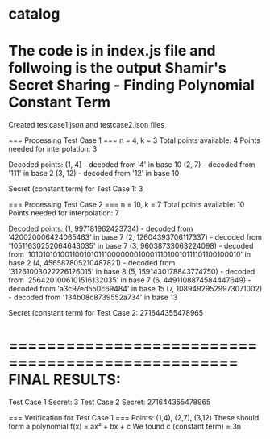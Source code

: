 # catalog

The code is in index.js file and follwoing is the output 
Shamir's Secret Sharing - Finding Polynomial Constant Term
========================================================
Created testcase1.json and testcase2.json files

=== Processing Test Case 1 ===
n = 4, k = 3
Total points available: 4
Points needed for interpolation: 3

Decoded points:
  (1, 4) - decoded from '4' in base 10
  (2, 7) - decoded from '111' in base 2
  (3, 12) - decoded from '12' in base 10

Secret (constant term) for Test Case 1: 3

=== Processing Test Case 2 ===
n = 10, k = 7
Total points available: 10
Points needed for interpolation: 7

Decoded points:
  (1, 997181962423734) - decoded from '420020006424065463' in base 7
  (2, 12604393706117337) - decoded from '10511630252064643035' in base 7
  (3, 96038733063224098) - decoded from '101010101001100101011100000001000111010010111101100100010' in base 2
  (4, 456587805210487821) - decoded from '31261003022226126015' in base 8
  (5, 1591430178843774750) - decoded from '2564201006101516132035' in base 7
  (6, 4491108874584447649) - decoded from 'a3c97ed550c69484' in base 15
  (7, 10894929529973071002) - decoded from '134b08c8739552a734' in base 13

Secret (constant term) for Test Case 2: 271644355478965

==================================================
FINAL RESULTS:
==================================================
Test Case 1 Secret: 3
Test Case 2 Secret: 271644355478965

=== Verification for Test Case 1 ===
Points: (1,4), (2,7), (3,12)
These should form a polynomial f(x) = ax² + bx + c
We found c (constant term) = 3n
